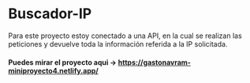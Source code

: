 # Buscador-IP

Para este proyecto estoy conectado a una API, en la cual se realizan las peticiones y devuelve toda la información referida a la IP solicitada.

#### Puedes mirar el proyecto aqui -> https://gastonavram-miniproyecto4.netlify.app/
